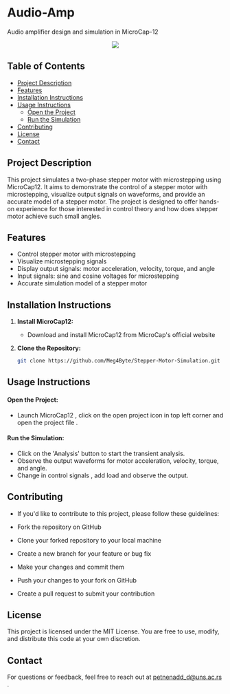 # Audio-Amp
Audio amplifier design and simulation in MicroCap-12 

<p align="center">
  <img src="https://github.com/Meg4Byte/Audio-Amp/assets/121357383/4b6435d9-10c4-4822-9e3d-7681a68e7ca5">
</p>

## Table of Contents

- [Project Description](#project-description)
- [Features](#features)
- [Installation Instructions](#installation-instructions)
- [Usage Instructions](#usage-instructions)
   - [Open the Project](#open-the-project)
   - [Run the Simulation](#run-the-simulation)
- [Contributing](#contributing)
- [License](#license)
- [Contact](#contact)
  
## Project Description

This project simulates a two-phase stepper motor with microstepping using MicroCap12. It aims to demonstrate the control of a stepper motor with microstepping, visualize output signals on waveforms, and provide an accurate model of a stepper motor. The project is designed to offer hands-on experience for those interested in control theory and how does stepper motor achieve such small angles.

## Features

- Control stepper motor with microstepping
- Visualize microstepping signals
- Display output signals: motor acceleration, velocity, torque, and angle
- Input signals: sine and cosine voltages for microstepping
- Accurate simulation model of a stepper motor

## Installation Instructions

1. **Install MicroCap12:**
   - Download and install MicroCap12 from MicroCap's official website

2. **Clone the Repository:**
   ```bash
   git clone https://github.com/Meg4Byte/Stepper-Motor-Simulation.git

## Usage Instructions

 #### Open the Project:
   - Launch MicroCap12 , click on the open project icon in top left corner and open the project file .

 #### Run the Simulation:
   - Click on the 'Analysis' button to start the transient analysis.
   - Observe the output waveforms for motor acceleration, velocity, torque, and angle.
   - Change in control signals , add load and observe the output.

## Contributing

 - If you'd like to contribute to this project, please follow these guidelines:
 
 - Fork the repository on GitHub
 
 - Clone your forked repository to your local machine
 
 - Create a new branch for your feature or bug fix
 
 - Make your changes and commit them
 
 - Push your changes to your fork on GitHub
 
 - Create a pull request to submit your contribution
 
## License 

This project is licensed under the MIT License. You are free to use, modify, and distribute this code at your own discretion.

## Contact

For questions or feedback, feel free to reach out at petnenadd_d@uns.ac.rs .

